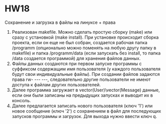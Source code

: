 # HW18
Сохранение и загрузка в файлы на линуксе + права

1. Реализован makefile. Можно сделать простую сборку (make) или сразу с установкой (make install). При установке происходит сборка проекта, если он еще не был собран, создается рабочая папка /programm (опционально можно поменять на любую другу папку в makefile) и папка /programm/data (если запускать без install, то папка /data создается программой) для хранения файлов данных.
2. Файлы данных создаются при первом запуске программы с суффиксом содержащим имя пользователя (у каждого пользователя будут свои индивидуальные файлы). При создании файлов задаются права rw- --- ---, следовательно другие пользователи не имеют доступа к файлам других пользователей.
3. Далее программа загружает в vector(User)\vector(Message) данные, если они были записаны на предыдущих запусках и выводит их в консоль.
4. Далее предлагается записать нового пользователя (ключ '1') или новое сообщение (ключ '2') с сохранением в файл для последующих запусков программы и загрузок. Для выхода нужно ввести ключ q. 
